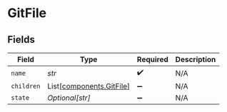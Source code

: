 # GitFile


## Fields

| Field                                                          | Type                                                           | Required                                                       | Description                                                    |
| -------------------------------------------------------------- | -------------------------------------------------------------- | -------------------------------------------------------------- | -------------------------------------------------------------- |
| `name`                                                         | *str*                                                          | :heavy_check_mark:                                             | N/A                                                            |
| `children`                                                     | List[[components.GitFile](../../models/components/gitfile.md)] | :heavy_minus_sign:                                             | N/A                                                            |
| `state`                                                        | *Optional[str]*                                                | :heavy_minus_sign:                                             | N/A                                                            |